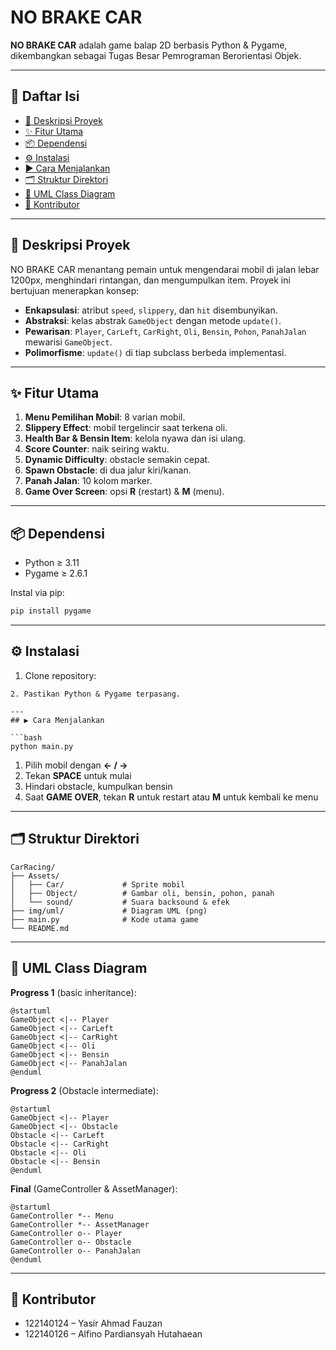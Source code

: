 

# NO BRAKE CAR

**NO BRAKE CAR** adalah game balap 2D berbasis Python & Pygame, dikembangkan sebagai Tugas Besar Pemrograman Berorientasi Objek.

---

## 🚀 Daftar Isi

* [📖 Deskripsi Proyek](#-deskripsi-proyek)
* [✨ Fitur Utama](#-fitur-utama)
* [📦 Dependensi](#-dependensi)
* [⚙️ Instalasi](#️-instalasi)
* [▶️ Cara Menjalankan](#️-cara-menjalankan)
* [🗂️ Struktur Direktori](#️-struktur-direktori)
* [🧩 UML Class Diagram](#️-uml-class-diagram)
* [🤝 Kontributor](#-kontributor)
---

## 📖 Deskripsi Proyek

NO BRAKE CAR menantang pemain untuk mengendarai mobil di jalan lebar 1200px, menghindari rintangan, dan mengumpulkan item. Proyek ini bertujuan menerapkan konsep:

* **Enkapsulasi**: atribut `speed`, `slippery`, dan `hit` disembunyikan.
* **Abstraksi**: kelas abstrak `GameObject` dengan metode `update()`.
* **Pewarisan**: `Player`, `CarLeft`, `CarRight`, `Oli`, `Bensin`, `Pohon`, `PanahJalan` mewarisi `GameObject`.
* **Polimorfisme**: `update()` di tiap subclass berbeda implementasi.

---

## ✨ Fitur Utama

1. **Menu Pemilihan Mobil**: 8 varian mobil.
2. **Slippery Effect**: mobil tergelincir saat terkena oli.
3. **Health Bar & Bensin Item**: kelola nyawa dan isi ulang.
4. **Score Counter**: naik seiring waktu.
5. **Dynamic Difficulty**: obstacle semakin cepat.
6. **Spawn Obstacle**: di dua jalur kiri/kanan.
7. **Panah Jalan**: 10 kolom marker.
8. **Game Over Screen**: opsi **R** (restart) & **M** (menu).

---

## 📦 Dependensi

* Python ≥ 3.11
* Pygame ≥ 2.6.1

Instal via pip:

```bash
pip install pygame
```

---

## ⚙️ Instalasi

1. Clone repository:

````
2. Pastikan Python & Pygame terpasang.

---
## ▶️ Cara Menjalankan

```bash
python main.py
````

1. Pilih mobil dengan **← / →**
2. Tekan **SPACE** untuk mulai
3. Hindari obstacle, kumpulkan bensin
4. Saat **GAME OVER**, tekan **R** untuk restart atau **M** untuk kembali ke menu

---

## 🗂️ Struktur Direktori

```
CarRacing/
├── Assets/
│   ├── Car/             # Sprite mobil
│   ├── Object/          # Gambar oli, bensin, pohon, panah
│   └── sound/           # Suara backsound & efek
├── img/uml/             # Diagram UML (png)
├── main.py              # Kode utama game
└── README.md
```

---

## 🧩 UML Class Diagram

**Progress 1** (basic inheritance):

```plantuml
@startuml
GameObject <|-- Player
GameObject <|-- CarLeft
GameObject <|-- CarRight
GameObject <|-- Oli
GameObject <|-- Bensin
GameObject <|-- PanahJalan
@enduml
```

**Progress 2** (Obstacle intermediate):

```plantuml
@startuml
GameObject <|-- Player
GameObject <|-- Obstacle
Obstacle <|-- CarLeft
Obstacle <|-- CarRight
Obstacle <|-- Oli
Obstacle <|-- Bensin
@enduml
```

**Final** (GameController & AssetManager):

```plantuml
@startuml
GameController *-- Menu
GameController *-- AssetManager
GameController o-- Player
GameController o-- Obstacle
GameController o-- PanahJalan
@enduml
```

---

## 🤝 Kontributor

* 122140124 – Yasir Ahmad Fauzan
* 122140126 – Alfino Pardiansyah Hutahaean
